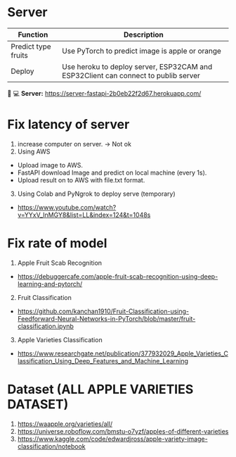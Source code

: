 # Server
| Function | Description |
|----------|-------------|
| Predict type fruits | Use PyTorch to predict image is apple or orange |
| Deploy   | Use heroku to deploy server, ESP32CAM and ESP32Client can connect to publib server |

:link: :computer: **Server:** https://server-fastapi-2b0eb22f2d67.herokuapp.com/

# Fix latency of server
1. increase computer on server. -> Not ok
2. Using AWS
- Upload image to AWS.
- FastAPI download Image and predict on local machine (every 1s).
- Upload result on to AWS with file.txt format.
3. Using Colab and PyNgrok to deploy serve (temporary)
- https://www.youtube.com/watch?v=YYxV_InMGY8&list=LL&index=124&t=1048s

# Fix rate of model
1. Apple Fruit Scab Recognition
- https://debuggercafe.com/apple-fruit-scab-recognition-using-deep-learning-and-pytorch/
2. Fruit Classification
- https://github.com/kanchan1910/Fruit-Classification-using-Feedforward-Neural-Networks-in-PyTorch/blob/master/fruit-classification.ipynb
3. Apple Varieties Classification 
- https://www.researchgate.net/publication/377932029_Apple_Varieties_Classification_Using_Deep_Features_and_Machine_Learning

# Dataset (ALL APPLE VARIETIES DATASET)
1. https://waapple.org/varieties/all/
2. https://universe.roboflow.com/bmstu-o7yzf/apples-of-different-varieties
3. https://www.kaggle.com/code/edwardjross/apple-variety-image-classification/notebook

